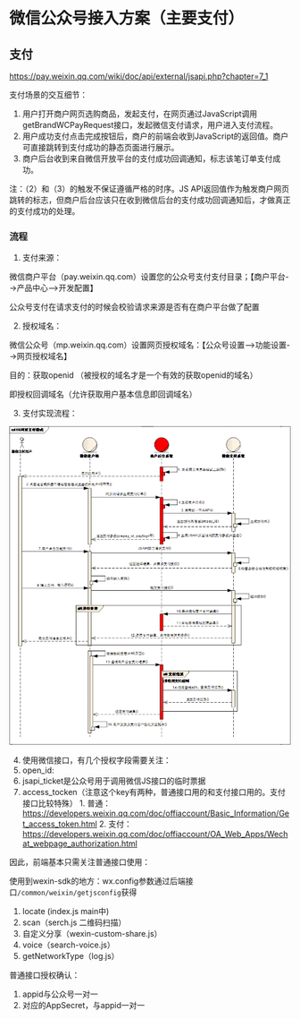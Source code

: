 # 微信公众号接入方案（主要支付）

## 支付
https://pay.weixin.qq.com/wiki/doc/api/external/jsapi.php?chapter=7_1

支付场景的交互细节：
1. 用户打开商户网页选购商品，发起支付，在网页通过JavaScript调用getBrandWCPayRequest接口，发起微信支付请求，用户进入支付流程。
2. 用户成功支付点击完成按钮后，商户的前端会收到JavaScript的返回值。商户可直接跳转到支付成功的静态页面进行展示。
3. 商户后台收到来自微信开放平台的支付成功回调通知，标志该笔订单支付成功。

注：（2）和（3）的触发不保证遵循严格的时序。JS API返回值作为触发商户网页跳转的标志，但商户后台应该只在收到微信后台的支付成功回调通知后，才做真正的支付成功的处理。

### 流程
1. 支付来源：

微信商户平台（pay.weixin.qq.com）设置您的公众号支付支付目录；【商户平台-->产品中心-->开发配置】

公众号支付在请求支付的时候会校验请求来源是否有在商户平台做了配置

2. 授权域名： 

微信公众号（mp.weixin.qq.com）设置网页授权域名：【公众号设置-->功能设置-->网页授权域名】

目的：获取openid （被授权的域名才是一个有效的获取openid的域名）

即授权回调域名（允许获取用户基本信息即回调域名）

3. 支付实现流程：

![官方图](../img/other/wepay/wepay.png)



4. 使用微信接口，有几个授权字段需要关注：
  1. open_id: 
  2. jsapi_ticket是公众号用于调用微信JS接口的临时票据
  3. access_tocken（注意这个key有两种，普通接口用的和支付接口用的。支付接口比较特殊）
    1. 普通：https://developers.weixin.qq.com/doc/offiaccount/Basic_Information/Get_access_token.html
    2. 支付：https://developers.weixin.qq.com/doc/offiaccount/OA_Web_Apps/Wechat_webpage_authorization.html


因此，前端基本只需关注普通接口使用：

使用到wexin-sdk的地方：wx.config参数通过后端接口```/common/weixin/getjsconfig```获得
1. locate (index.js main中)
2. scan（serch.js 二维码扫描）
3. 自定义分享（wexin-custom-share.js）
4. voice（search-voice.js）
5. getNetworkType（log.js）


普通接口授权确认：
1. appid与公众号一对一
2. 对应的AppSecret，与appid一对一
